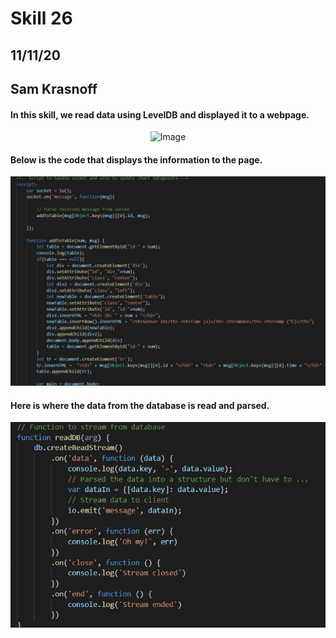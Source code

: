 <h1>Skill 26 </h1>
<h2>11/11/20</h2>
<h2>Sam Krasnoff</h2>

<h4>In this skill, we read data using LevelDB and displayed it to a webpage.</h4>

<center>

![Image](./Images/Data.jpg)
</center>

<h4>Below is the code that displays the information to the page.</h4>

<center>

![Image](./Images/addtotable.jpg)
</center>

<h4>Here is where the data from the database is read and parsed.</h4>

<center>

![Image](./Images/Readdb.jpg)
</center>
